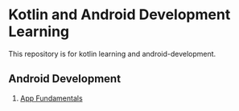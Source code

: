 # Kotlin and Android Development Learning 

This repository is for kotlin learning and android-development.

## Android Development
1. [App Fundamentals](https://developer.android.com/guide/components/fundamentals)
